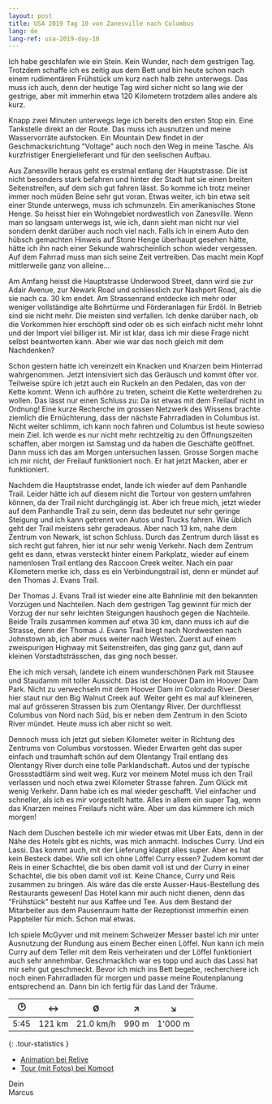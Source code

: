 ```yaml
---
layout: post
title: USA 2019 Tag 10 von Zanesville nach Columbus
lang: de
lang-ref: usa-2019-day-10
---
```


Ich habe geschlafen wie ein Stein. Kein Wunder, nach dem gestrigen Tag. Trotzdem schaffe ich es zeitig aus dem Bett und bin heute schon nach einem rudimentären Frühstück um kurz nach halb zehn unterwegs. Das muss ich auch, denn der heutige Tag wird sicher nicht so lang wie der gestrige, aber mit immerhin etwa 120 Kilometern trotzdem alles andere als kurz.

Knapp zwei Minuten unterwegs lege ich bereits den ersten Stop ein. Eine Tankstelle direkt an der Route. Das muss ich ausnutzen und meine Wasservorräte aufstocken. Ein Mountain Dew findet in der Geschmacksrichtung "Voltage" auch noch den Weg in meine Tasche. Als kurzfristiger Energielieferant und für den seelischen Aufbau.

Aus Zanesville heraus geht es erstmal entlang der Hauptstrasse. Die ist nicht besonders stark befahren und hinter der Stadt hat sie einen breiten Seitenstreifen, auf dem sich gut fahren lässt. So komme ich trotz meiner immer noch müden Beine sehr gut voran. Etwas weiter, ich bin etwa seit einer Stunde unterwegs, muss ich schmunzeln. Ein amerikanisches Stone Henge. So heisst hier ein Wohngebiet nordwestlich von Zanesville. Wenn man so langsam unterwegs ist, wie ich, dann sieht man nicht nur viel sondern denkt darüber auch noch viel nach. Falls ich in einem Auto den hübsch gemachten Hinweis auf Stone Henge überhaupt gesehen hätte, hätte ich ihn nach einer Sekunde wahrscheinlich schon wieder vergessen. Auf dem Fahrrad muss man sich seine Zeit vertreiben. Das macht mein Kopf mittlerweile ganz von alleine...

Am Amfang heisst die Hauptstrasse Underwood Street, dann wird sie zur Adair Avenue, zur Newark Road und schliesslich zur Nashport Road, als die sie nach ca. 30 km endet. Am Strassenrand entdecke ich mehr oder weniger vollständige alte Bohrtürme und Förderanlagen für Erdöl. In Betrieb sind sie nicht mehr. Die meisten sind verfallen. Ich denke darüber nach, ob die Vorkommen hier erschöpft sind oder ob es sich einfach nicht mehr lohnt und der Import viel billiger ist. Mir ist klar, dass ich mir diese Frage nicht selbst beantworten kann. Aber wie war das noch gleich mit dem Nachdenken?

Schon gestern hatte ich vereinzelt ein Knacken und Knarzen beim Hinterrad wahrgenommen. Jetzt intensiviert sich das Geräusch und kommt öfter vor. Teilweise spüre ich jetzt auch ein Ruckeln an den Pedalen, das von der Kette kommt. Wenn ich aufhöre zu treten, scheint die Kette weiterdrehen zu wollen. Das lässt nur einen Schluss zu: Da ist etwas mit dem Freilauf nicht in Ordnung! Eine kurze Recherche im grossen Netzwerk des Wissens brachte ziemlich die Ernüchterung, dass der nächste Fahrradladen in Columbus ist. Nicht weiter schlimm, ich kann noch fahren und Columbus ist heute sowieso mein Ziel. Ich werde es nur nicht mehr rechtzeitig zu den Öffnungszeiten schaffen, aber morgen ist Samstag und da haben die Geschäfte geöffnet. Dann muss ich das am Morgen untersuchen lassen. Grosse Sorgen mache ich mir nicht, der Freilauf funktioniert noch. Er hat jetzt Macken, aber er funktioniert.

Nachdem die Hauptstrasse endet, lande ich wieder auf dem Panhandle Trail. Leider hätte ich auf diesem nicht die Tortour von gestern umfahren können, da der Trail nicht durchgängig ist. Aber ich freue mich, jetzt wieder auf dem Panhandle Trail zu sein, denn das bedeutet nur sehr geringe Steigung und ich kann getrennt von Autos und Trucks fahren. Wie üblich geht der Trail meistens sehr geradeaus. Aber nach 13 km, nahe dem Zentrum von Newark, ist schon Schluss. Durch das Zentrum durch lässt es sich recht gut fahren, hier ist nur sehr wenig Verkehr. Nach dem Zentrum geht es dann, etwas versteckt hinter einem Parkplatz, wieder auf einem namenlosen Trail entlang des Raccoon Creek weiter. Nach ein paar Kilometern merke ich, dass es ein Verbindungstrail ist, denn er mündet auf den Thomas J. Evans Trail.

Der Thomas J. Evans Trail ist wieder eine alte Bahnlinie mit den bekannten Vorzügen und Nachteilen. Nach dem gestrigen Tag gewinnt für mich der Vorzug der nur sehr leichten Steigungen haushoch gegen die Nachteile. Beide Trails zusammen kommen auf etwa 30 km, dann muss ich auf die Strasse, denn der Thomas J. Evans Trail biegt nach Nordwesten nach Johnstown ab, ich aber muss weiter nach Westen. Zuerst auf einem zweispurigen Highway mit Seitenstreifen, das ging ganz gut, dann auf kleinen Vorstadtsträsschen, das ging noch besser.

Ehe ich mich versah, landete ich einem wunderschönen Park mit Stausee und Staudamm mit toller Aussicht. Das ist der Hoover Dam im Hoover Dam Park. Nicht zu verwechseln mit dem Hoover Dam im Colorado River. Dieser hier staut nur den Big Walnut Creek auf. Weiter geht es mal auf kleineren, mal auf grösseren Strassen bis zum Olentangy River. Der durchfliesst Columbus von Nord nach Süd, bis er neben dem Zentrum in den Scioto River mündet. Heute muss ich aber nicht so weit.

Dennoch muss ich jetzt gut sieben Kilometer weiter in Richtung des Zentrums von Columbus vorstossen. Wieder Erwarten geht das super einfach und traumhaft schön auf dem Olentangy Trail entlang des Olentangy River durch eine tolle Parklandschaft. Autos und der typische Grossstadtlärm sind weit weg. Kurz vor meinem Motel muss ich den Trail verlassen und noch etwa zwei Kilometer Strasse fahren. Zum Glück mit wenig Verkehr. Dann habe ich es mal wieder geschafft. Viel einfacher und schneller, als ich es mir vorgestellt hatte. Alles in allem ein super Tag, wenn das Knarzen meines Freilaufs nicht wäre. Aber um das kümmere ich mich morgen!

Nach dem Duschen bestelle ich mir wieder etwas mit Uber Eats, denn in der Nähe des Hotels gibt es nichts, was mich anmacht. Indisches Curry. Und ein Lassi. Das kommt auch, mit der Lieferung klappt alles super. Aber es hat kein Besteck dabei. Wie soll ich ohne Löffel Curry essen? Zudem kommt der Reis in einer Schachtel, die bis oben damit voll ist und der Curry in einer Schachtel, die bis oben damit voll ist. Keine Chance, Curry und Reis zusammen zu bringen. Als wäre das die erste Ausser-Haus-Bestellung des Restaurants gewesen! Das Hotel kann mir auch nicht dienen, denn das "Frühstück" besteht nur aus Kaffee und Tee. Aus dem Bestand der Mitarbeiter aus dem Pausenraum hatte der Rezeptionist immerhin einen Pappteller für mich. Schon mal etwas.

Ich spiele McGyver und mit meinem Schweizer Messer bastel ich mir unter Ausnutzung der Rundung aus einem Becher einen Löffel. Nun kann ich mein Curry auf dem Teller mit dem Reis verheiraten und der Löffel funktioniert auch sehr annehmbar. Geschmacklich war es topp und auch das Lassi hat mir sehr gut geschmeckt. Bevor ich mich ins Bett begebe, recherchiere ich noch einen Fahrradladen für morgen und passe meine Routenplanung entsprechend an. Dann bin ich fertig für das Land der Träume.

| 🕑    | ↔      | Ø         | ↗     | ↘       |
| :--: | :----: | :-------: | :---: | :-----: |
| 5:45 | 121 km | 21.0 km/h | 990 m | 1'000 m |
{: .tour-statistics }

- [Animation bei Relive]()
- [Tour (mit Fotos) bei Komoot](https://www.komoot.de/tour/88518116/zoom)

Dein  
Marcus

<!-- - [Weiterlesen mit Tag 11](/de/2019/08/24/USA-2019-Tag-11/) -->